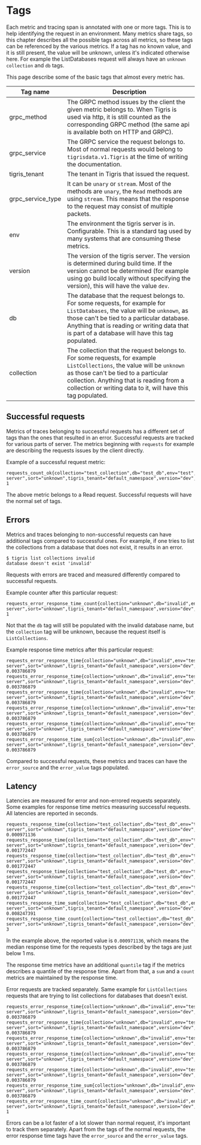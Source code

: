 # Tags

Each metric and tracing span is annotated with one or more tags. This is to help identifying the request in an environment. Many metrics share tags, so this chapter describes all the possible tags across all metrics, so these tags can be referenced by the various metrics. If a tag has no known value, and it is still present, the value will be unknown, unless it's indicated otherwise here. For example the ListDatabases request will always have an `unknown` `collection` and `db` tags.

This page describe some of the basic tags that almost every metric has.

| Tag name          | Description                                                                                                                                                                                                                                                                   |
| ----------------- | ----------------------------------------------------------------------------------------------------------------------------------------------------------------------------------------------------------------------------------------------------------------------------- |
| grpc_method       | The GRPC method issues by the client the given metric belongs to. When Tigris is used via http, it is still counted as the corresponding GRPC method (the same api is available both on HTTP and GRPC).                                                                       |
| grpc_service      | The GRPC service the request belongs to. Most of normal requests would belong to `tigrisdata.v1.Tigris` at the time of writing the documentation.                                                                                                                             |
| tigris_tenant     | The tenant in Tigris that issued the request.                                                                                                                                                                                                                                 |
| grpc_service_type | It can be `unary` or `stream`. Most of the methods are `unary`, the `Read` methods are using `stream`. This means that the response to the request may consist of multiple packets.                                                                                           |
| env               | The environment the tigris server is in. Configurable. This is a standard tag used by many systems that are consuming these metrics.                                                                                                                                          |
| version           | The version of the tigris server. The version is determined during build time. If the version cannot be determined (for example using go build locally without specifying the version), this will have the value `dev`.                                                       |
| db                | The database that the request belongs to. For some requests, for example for `ListDatabases`, the value will be `unknown`, as those can't be tied to a particular database. Anything that is reading or writing data that is part of a database will have this tag populated. |
| collection        | The collection that the request belongs to. For some requests, for example `ListCollections`, the value will be `unknown` as those can't be tied to a particular collection. Anything that is reading from a collection or writing data to it, will have this tag populated.  |

## Successful requests

Metrics of traces belonging to successful requests has a different set of tags than the ones that resulted in an error. Successful requests are tracked for various parts of server. The metrics beginning with `requests` for example are describing the requests issues by the client directly.

Example of a successful request metric:

```
requests_count_ok{collection="test_collection",db="test_db",env="test",grpc_method="Read",grpc_service="tigrisdata.v1.Tigris",grpc_service_type="unary",read_type="unknown",search_type="unknown",service="tigris-server",sort="unknown",tigris_tenant="default_namespace",version="dev",write_type="unknown"} 1
```

The above metric belongs to a Read request. Successful requests will have the normal set of tags.

## Errors

Metrics and traces belonging to non-successful requests can have additional tags compared to successful ones. For example, if one tries to list the collections from a database that does not exist, it results in an error.

```
$ tigris list collections invalid
database doesn't exist 'invalid'
```

Requests with errors are traced and measured differently compared to successful requests.

Example counter after this particular request:

```
requests_error_response_time_count{collection="unknown",db="invalid",env="test",error_source="tigris_server",error_value="NOT_FOUND",grpc_method="ListCollections",grpc_service="tigrisdata.v1.Tigris",grpc_service_type="unary",read_type="unknown",search_type="unknown",service="tigris-server",sort="unknown",tigris_tenant="default_namespace",version="dev",write_type="unknown"} 1
```

Not that the `db` tag will still be populated with the invalid database name, but the `collection` tag will be unknown, because the request itself is `ListCollections`.

Example response time metrics after this particular request:

```
requests_error_response_time{collection="unknown",db="invalid",env="test",error_source="tigris_server",error_value="NOT_FOUND",grpc_method="ListCollections",grpc_service="tigrisdata.v1.Tigris",grpc_service_type="unary",read_type="unknown",search_type="unknown",service="tigris-server",sort="unknown",tigris_tenant="default_namespace",version="dev",write_type="unknown",quantile="0.5"} 0.003786879
requests_error_response_time{collection="unknown",db="invalid",env="test",error_source="tigris_server",error_value="NOT_FOUND",grpc_method="ListCollections",grpc_service="tigrisdata.v1.Tigris",grpc_service_type="unary",read_type="unknown",search_type="unknown",service="tigris-server",sort="unknown",tigris_tenant="default_namespace",version="dev",write_type="unknown",quantile="0.75"} 0.003786879
requests_error_response_time{collection="unknown",db="invalid",env="test",error_source="tigris_server",error_value="NOT_FOUND",grpc_method="ListCollections",grpc_service="tigrisdata.v1.Tigris",grpc_service_type="unary",read_type="unknown",search_type="unknown",service="tigris-server",sort="unknown",tigris_tenant="default_namespace",version="dev",write_type="unknown",quantile="0.95"} 0.003786879
requests_error_response_time{collection="unknown",db="invalid",env="test",error_source="tigris_server",error_value="NOT_FOUND",grpc_method="ListCollections",grpc_service="tigrisdata.v1.Tigris",grpc_service_type="unary",read_type="unknown",search_type="unknown",service="tigris-server",sort="unknown",tigris_tenant="default_namespace",version="dev",write_type="unknown",quantile="0.99"} 0.003786879
requests_error_response_time{collection="unknown",db="invalid",env="test",error_source="tigris_server",error_value="NOT_FOUND",grpc_method="ListCollections",grpc_service="tigrisdata.v1.Tigris",grpc_service_type="unary",read_type="unknown",search_type="unknown",service="tigris-server",sort="unknown",tigris_tenant="default_namespace",version="dev",write_type="unknown",quantile="0.999"} 0.003786879
requests_error_response_time_sum{collection="unknown",db="invalid",env="test",error_source="tigris_server",error_value="NOT_FOUND",grpc_method="ListCollections",grpc_service="tigrisdata.v1.Tigris",grpc_service_type="unary",read_type="unknown",search_type="unknown",service="tigris-server",sort="unknown",tigris_tenant="default_namespace",version="dev",write_type="unknown"} 0.003786879
```

Compared to successful requests, these metrics and traces can have the `error_source` and the `error_value` tags populated.

## Latency

Latencies are measured for error and non-errored requests separately. Some examples for response time metrics measuring successful requests. All latencies are reported in seconds.

```
requests_response_time{collection="test_collection",db="test_db",env="test",grpc_method="Read",grpc_service="tigrisdata.v1.Tigris",grpc_service_type="unary",read_type="unknown",search_type="unknown",service="tigris-server",sort="unknown",tigris_tenant="default_namespace",version="dev",write_type="unknown",quantile="0.5"} 0.000971136
requests_response_time{collection="test_collection",db="test_db",env="test",grpc_method="Read",grpc_service="tigrisdata.v1.Tigris",grpc_service_type="unary",read_type="unknown",search_type="unknown",service="tigris-server",sort="unknown",tigris_tenant="default_namespace",version="dev",write_type="unknown",quantile="0.75"} 0.001772447
requests_response_time{collection="test_collection",db="test_db",env="test",grpc_method="Read",grpc_service="tigrisdata.v1.Tigris",grpc_service_type="unary",read_type="unknown",search_type="unknown",service="tigris-server",sort="unknown",tigris_tenant="default_namespace",version="dev",write_type="unknown",quantile="0.95"} 0.001772447
requests_response_time{collection="test_collection",db="test_db",env="test",grpc_method="Read",grpc_service="tigrisdata.v1.Tigris",grpc_service_type="unary",read_type="unknown",search_type="unknown",service="tigris-server",sort="unknown",tigris_tenant="default_namespace",version="dev",write_type="unknown",quantile="0.99"} 0.001772447
requests_response_time{collection="test_collection",db="test_db",env="test",grpc_method="Read",grpc_service="tigrisdata.v1.Tigris",grpc_service_type="unary",read_type="unknown",search_type="unknown",service="tigris-server",sort="unknown",tigris_tenant="default_namespace",version="dev",write_type="unknown",quantile="0.999"} 0.001772447
requests_response_time_sum{collection="test_collection",db="test_db",env="test",grpc_method="Read",grpc_service="tigrisdata.v1.Tigris",grpc_service_type="unary",read_type="unknown",search_type="unknown",service="tigris-server",sort="unknown",tigris_tenant="default_namespace",version="dev",write_type="unknown"} 0.008247391
requests_response_time_count{collection="test_collection",db="test_db",env="test",grpc_method="Read",grpc_service="tigrisdata.v1.Tigris",grpc_service_type="unary",read_type="unknown",search_type="unknown",service="tigris-server",sort="unknown",tigris_tenant="default_namespace",version="dev",write_type="unknown"} 3
```

In the example above, the reported value is `0.000971136`, which means the median response time for the requests types described by the tags are just below 1 ms.

The response time metrics have an additional `quantile` tag if the metrics describes a quantile of the response time. Apart from that, a `sum` and a `count` metrics are maintained by the response time.

Error requests are tracked separately. Same example for `ListCollections` requests that are trying to list collections for databases that doesn't exist.

```
requests_error_response_time{collection="unknown",db="invalid",env="test",error_source="tigris_server",error_value="NOT_FOUND",grpc_method="ListCollections",grpc_service="tigrisdata.v1.Tigris",grpc_service_type="unary",read_type="unknown",search_type="unknown",service="tigris-server",sort="unknown",tigris_tenant="default_namespace",version="dev",write_type="unknown",quantile="0.5"} 0.003786879
requests_error_response_time{collection="unknown",db="invalid",env="test",error_source="tigris_server",error_value="NOT_FOUND",grpc_method="ListCollections",grpc_service="tigrisdata.v1.Tigris",grpc_service_type="unary",read_type="unknown",search_type="unknown",service="tigris-server",sort="unknown",tigris_tenant="default_namespace",version="dev",write_type="unknown",quantile="0.75"} 0.003786879
requests_error_response_time{collection="unknown",db="invalid",env="test",error_source="tigris_server",error_value="NOT_FOUND",grpc_method="ListCollections",grpc_service="tigrisdata.v1.Tigris",grpc_service_type="unary",read_type="unknown",search_type="unknown",service="tigris-server",sort="unknown",tigris_tenant="default_namespace",version="dev",write_type="unknown",quantile="0.95"} 0.003786879
requests_error_response_time{collection="unknown",db="invalid",env="test",error_source="tigris_server",error_value="NOT_FOUND",grpc_method="ListCollections",grpc_service="tigrisdata.v1.Tigris",grpc_service_type="unary",read_type="unknown",search_type="unknown",service="tigris-server",sort="unknown",tigris_tenant="default_namespace",version="dev",write_type="unknown",quantile="0.99"} 0.003786879
requests_error_response_time{collection="unknown",db="invalid",env="test",error_source="tigris_server",error_value="NOT_FOUND",grpc_method="ListCollections",grpc_service="tigrisdata.v1.Tigris",grpc_service_type="unary",read_type="unknown",search_type="unknown",service="tigris-server",sort="unknown",tigris_tenant="default_namespace",version="dev",write_type="unknown",quantile="0.999"} 0.003786879
requests_error_response_time_sum{collection="unknown",db="invalid",env="test",error_source="tigris_server",error_value="NOT_FOUND",grpc_method="ListCollections",grpc_service="tigrisdata.v1.Tigris",grpc_service_type="unary",read_type="unknown",search_type="unknown",service="tigris-server",sort="unknown",tigris_tenant="default_namespace",version="dev",write_type="unknown"} 0.003786879
requests_error_response_time_count{collection="unknown",db="invalid",env="test",error_source="tigris_server",error_value="NOT_FOUND",grpc_method="ListCollections",grpc_service="tigrisdata.v1.Tigris",grpc_service_type="unary",read_type="unknown",search_type="unknown",service="tigris-server",sort="unknown",tigris_tenant="default_namespace",version="dev",write_type="unknown"} 1
```

Errors can be a lot faster of a lot slower than normal request, it's important to track them separately. Apart from the tags of the normal requests, the error response time tags have the `error_source` and the `error_value` tags.
